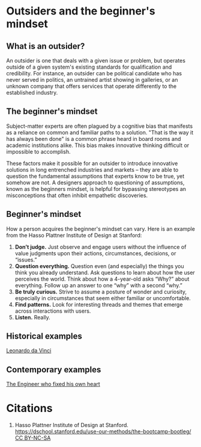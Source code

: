 # Outsiders and the beginner's mindset

## What is an outsider?
An outsider is one that deals with a given issue or problem, but operates outside of a given system's existing standards for qualification and credibility. For instance, an outsider can be political candidate who has never served in politics, an untrained artist showing in galleries, or an unknown company that offers services that operate differently to the established industry.

## The beginner's mindset
Subject-matter experts are often plagued by a cognitive bias that manifests as a reliance on common and familiar paths to a solution. "That is the way it has always been done" is a common phrase heard in board rooms and academic institutions alike. This bias makes innovative thinking difficult or impossible to accomplish.

These factors make it possible for an outsider to introduce innovative solutions in long entrenched industries and markets – they are able to question the fundamental assumptions that experts know to be true, yet somehow are not. A designers approach to questioning of assumptions, known as the beginners mindset, is helpful for bypassing stereotypes an misconceptions that often inhibit empathetic discoveries.

## Beginner's mindset

How a person acquires the beginner's mindset can vary. Here is an example from the Hasso Plattner Institute of Design at Stanford:

1. **Don’t judge.** Just observe and engage users without the influence of value judgments upon their actions, circumstances, decisions, or “issues.”
2. **Question everything.** Question even (and especially) the things you think you already understand. Ask questions to learn about how the user perceives the world. Think about how a 4-year-old asks “Why?” about everything. Follow up an answer to one “why” with a second “why.”
3. **Be truly curious.** Strive to assume a posture of wonder and curiosity, especially in circumstances that seem either familiar or uncomfortable.
4. **Find patterns.** Look for interesting threads and themes that emerge across interactions with users.
5. **Listen.** Really.


## Historical examples
[Leonardo da Vinci](http://www.theglobeandmail.com/report-on-business/economy/growth/how-outsiders-solve-problems-that-stump-experts/article2420003/)

## Contemporary examples

[The Engineer who fixed his own heart](https://mosaicscience.com/story/engineer-who-fixed-his-own-heart)

# Citations
1. Hasso Plattner Institute of Design at Stanford. https://dschool.stanford.edu/use-our-methods/the-bootcamp-bootleg/ [CC BY-NC-SA](http://creativecommons.org/licenses/by-nc-sa/3.0/)

